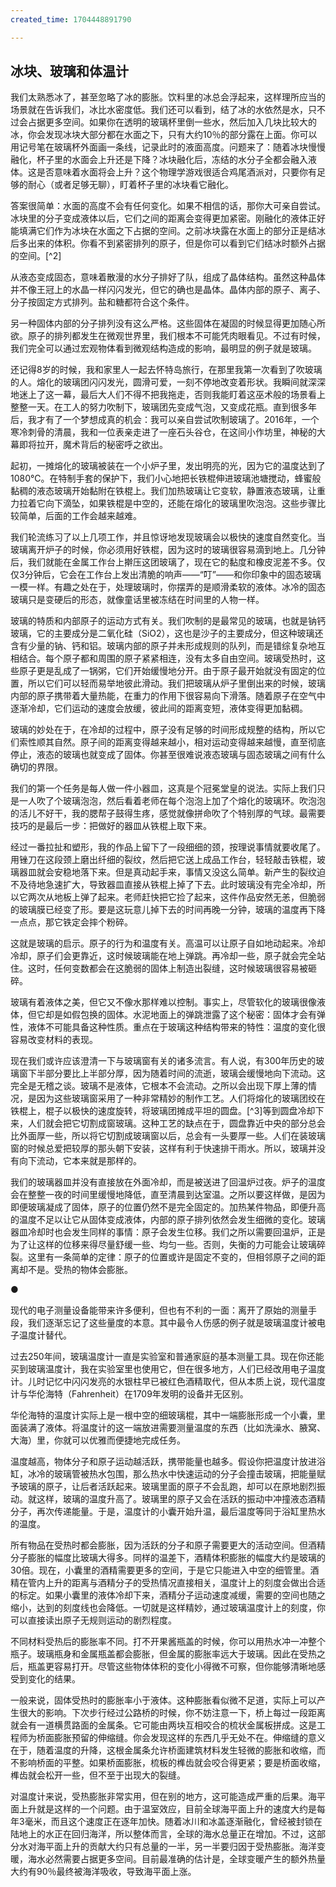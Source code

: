```yaml
---
created_time: 1704448891790

---
```

## 冰块、玻璃和体温计

我们太熟悉冰了，甚至忽略了冰的膨胀。饮料里的冰总会浮起来，这样理所应当的场景就在告诉我们，冰比水密度低。我们还可以看到，结了冰的水依然是水，只不过会占据更多空间。如果你在透明的玻璃杯里倒一些水，然后加入几块比较大的冰，你会发现冰块大部分都在水面之下，只有大约10％的部分露在上面。你可以用记号笔在玻璃杯外面画一条线，记录此时的液面高度。问题来了：随着冰块慢慢融化，杯子里的水面会上升还是下降？冰块融化后，冻结的水分子全都会融入液体。这是否意味着水面将会上升？这个物理学游戏很适合鸡尾酒派对，只要你有足够的耐心（或者足够无聊），盯着杯子里的冰块看它融化。

答案很简单：水面的高度不会有任何变化。如果不相信的话，那你大可亲自尝试。冰块里的分子变成液体以后，它们之间的距离会变得更加紧密。刚融化的液体正好能填满它们作为冰块在水面之下占据的空间。之前冰块露在水面上的部分正是结冰后多出来的体积。你看不到紧密排列的原子，但是你可以看到它们结冰时额外占据的空间。[^2]

从液态变成固态，意味着散漫的水分子排好了队，组成了晶体结构。虽然这种晶体并不像王冠上的水晶一样闪闪发光，但它的确也是晶体。晶体内部的原子、离子、分子按固定方式排列。盐和糖都符合这个条件。

另一种固体内部的分子排列没有这么严格。这些固体在凝固的时候显得更加随心所欲。原子的排列都发生在微观世界里，我们根本不可能凭肉眼看见。不过有时候，我们完全可以通过宏观物体看到微观结构造成的影响，最明显的例子就是玻璃。

还记得8岁的时候，我和家里人一起去怀特岛旅行，在那里我第一次看到了吹玻璃的人。熔化的玻璃团闪闪发光，圆滑可爱，一刻不停地改变着形状。我瞬间就深深地迷上了这一幕，最后大人们不得不把我拖走，否则我能盯着这巫术般的场景看上整整一天。在工人的努力吹制下，玻璃团先变成气泡，又变成花瓶。直到很多年后，我才有了一个梦想成真的机会：我可以亲自尝试吹制玻璃了。2016年，一个寒冷刺骨的清晨，我和一位表亲走进了一座石头谷仓，在这间小作坊里，神秘的大幕即将拉开，魔术背后的秘密呼之欲出。

起初，一摊熔化的玻璃被装在一个小炉子里，发出明亮的光，因为它的温度达到了1080℃。在特制手套的保护下，我们小心地把长铁棍伸进玻璃池塘搅动，蜂蜜般黏稠的液态玻璃开始黏附在铁棍上。我们加热玻璃让它变软，静置液态玻璃，让重力拉着它向下滴坠，如果铁棍是中空的，还能在熔化的玻璃里吹泡泡。这些步骤比较简单，后面的工作会越来越难。

我们轮流练习了以上几项工作，并且惊讶地发现玻璃会以极快的速度自然变化。当玻璃离开炉子的时候，你必须用好铁棍，因为这时的玻璃很容易滴到地上。几分钟后，我们就能在金属工作台上擀压这团玻璃了，现在它的黏度和橡皮泥差不多。仅仅3分钟后，它会在工作台上发出清脆的响声——“叮”——和你印象中的固态玻璃一模一样。有趣之处在于，处理玻璃时，你摆弄的是顺滑柔软的液体。冰冷的固态玻璃只是变硬后的形态，就像童话里被冻结在时间里的人物一样。

玻璃的特质和内部原子的运动方式有关。我们吹制的是最常见的玻璃，也就是钠钙玻璃，它的主要成分是二氧化硅（SiO2），这也是沙子的主要成分，但这种玻璃还含有少量的钠、钙和铝。玻璃内部的原子并未形成规则的队列，而是错综复杂地互相结合。每个原子都和周围的原子紧紧相连，没有太多自由空间。玻璃受热时，这些原子更是乱成了一锅粥，它们开始缓慢地分开。由于原子最开始就没有固定的位置，所以它们可以轻而易举地彼此滑动。我们把玻璃从炉子里倒出来的时候，玻璃内部的原子携带着大量热能，在重力的作用下很容易向下滑落。随着原子在空气中逐渐冷却，它们运动的速度会放缓，彼此间的距离变短，液体变得更加黏稠。

玻璃的妙处在于，在冷却的过程中，原子没有足够的时间形成规整的结构，所以它们索性顺其自然。原子间的距离变得越来越小，相对运动变得越来越慢，直至彻底停止，液态的玻璃也就变成了固体。你甚至很难说液态玻璃与固态玻璃之间有什么确切的界限。

我们的第一个任务是每人做一件小器皿，这真是个冠冕堂皇的说法。实际上我们只是一人吹了个玻璃泡泡，然后看着老师在每个泡泡上加了个熔化的玻璃环。吹泡泡的活儿不好干，我的腮帮子鼓得生疼，感觉就像拼命吹了个特别厚的气球。最需要技巧的是最后一步：把做好的器皿从铁棍上取下来。

经过一番拉扯和塑形，我的作品上留下了一段细细的颈，按理说事情就要收尾了。用锉刀在这段颈上磨出纤细的裂纹，然后把它送上成品工作台，轻轻敲击铁棍，玻璃器皿就会安稳地落下来。但是真动起手来，事情又没这么简单。新产生的裂纹迫不及待地急速扩大，导致器皿直接从铁棍上掉了下去。此时玻璃没有完全冷却，所以它两次从地板上弹了起来。老师赶快把它捡了起来，这件作品安然无恙，但脆弱的玻璃膜已经变了形。要是这玩意儿掉下去的时间再晚一分钟，玻璃的温度再下降一点点，那它铁定会摔个粉碎。

这就是玻璃的启示。原子的行为和温度有关。高温可以让原子自如地动起来。冷却冷却，原子们会更靠近，这时候玻璃能在地上弹跳。再冷却一些，原子就会完全站住。这时，任何变数都会在这脆弱的固体上制造出裂缝，这时候玻璃很容易被砸碎。

玻璃有着液体之美，但它又不像水那样难以控制。事实上，尽管软化的玻璃很像液体，但它却是如假包换的固体。水泥地面上的弹跳泄露了这个秘密：固体才会有弹性，液体不可能具备这种性质。重点在于玻璃这种结构带来的特性：温度的变化很容易改变材料的表现。

现在我们或许应该澄清一下与玻璃窗有关的诸多流言。有人说，有300年历史的玻璃窗下半部分要比上半部分厚，因为随着时间的流逝，玻璃会缓慢地向下流动。这完全是无稽之谈。玻璃不是液体，它根本不会流动。之所以会出现下厚上薄的情况，是因为这些玻璃窗采用了一种非常精妙的制作工艺。人们将熔化的玻璃团绞在铁棍上，棍子以极快的速度旋转，将玻璃团摊成平坦的圆盘。[^3]等到圆盘冷却下来，人们就会把它切割成窗玻璃。这种工艺的缺点在于，圆盘靠近中央的部分总会比外面厚一些，所以将它切割成玻璃窗以后，总会有一头要厚一些。人们在装玻璃窗的时候总爱把较厚的那头朝下安装，这样有利于快速排干雨水。所以，玻璃并没有向下流动，它本来就是那样的。

我们的玻璃器皿并没有直接放在外面冷却，而是被送进了回温炉过夜。炉子的温度会在整整一夜的时间里缓慢地降低，直至清晨到达室温。之所以要这样做，是因为即便玻璃凝成了固体，原子的位置仍然不是完全固定的。加热某件物品，即便升高的温度不足以让它从固体变成液体，内部的原子排列依然会发生细微的变化。玻璃器皿冷却时也会发生同样的事情：原子会发生位移。我们之所以需要回温炉，正是为了让这样的位移来得尽量舒缓一些、均匀一些。否则，失衡的力可能会让玻璃碎裂。这里有一条简单的定律：原子的位置或许是固定不变的，但相邻原子之间的距离却不是。受热的物体会膨胀。

●

现代的电子测量设备能带来许多便利，但也有不利的一面：离开了原始的测量手段，我们逐渐忘记了这些量度的本意。其中最令人伤感的例子就是玻璃温度计被电子温度计替代。

过去250年间，玻璃温度计一直是实验室和普通家庭的基本测量工具。现在你还能买到玻璃温度计，我在实验室里也使用它，但在很多地方，人们已经改用电子温度计。儿时记忆中闪闪发亮的水银柱早已被红色酒精取代，但从本质上说，现代温度计与华伦海特（Fahrenheit）在1709年发明的设备并无区别。

华伦海特的温度计实际上是一根中空的细玻璃棍，其中一端膨胀形成一个小囊，里面装满了液体。将温度计的这一端放进需要测量温度的东西（比如洗澡水、腋窝、大海）里，你就可以优雅而便捷地完成任务。

温度越高，物体分子和原子运动越活跃，携带能量也越多。假设你把温度计放进浴缸，冰冷的玻璃管被热水包围，那么热水中快速运动的分子会撞击玻璃，把能量赋予玻璃的原子，让后者活跃起来。玻璃里面的原子不会乱跑，却可以在原地剧烈振动。就这样，玻璃的温度升高了。玻璃里的原子又会在活跃的振动中冲撞液态酒精分子，再次传递能量。于是，温度计的小囊开始升温，最后温度等同于浴缸里热水的温度。

所有物品在受热时都会膨胀，因为活跃的分子和原子需要更大的活动空间。但酒精分子膨胀的幅度比玻璃大得多。同样的温差下，酒精体积膨胀的幅度大约是玻璃的30倍。现在，小囊里的酒精需要更多的空间，于是它只能进入中空的细管里。酒精在管内上升的距离与酒精分子的受热情况直接相关，温度计上的刻度会做出合适的标定。如果小囊里的液体冷却下来，酒精分子运动速度减缓，需要的空间也随之缩小，达到的刻度线也会降低。一切就是这样精妙，通过玻璃温度计上的刻度，你可以直接读出原子无规则运动的剧烈程度。

不同材料受热后的膨胀率不同。打不开果酱瓶盖的时候，你可以用热水冲一冲整个瓶子。玻璃瓶身和金属瓶盖都会膨胀，但金属的膨胀率远大于玻璃。因此在受热之后，瓶盖更容易打开。尽管这些物体体积的变化小得微不可察，但你能够清晰地感受到变化的结果。

一般来说，固体受热时的膨胀率小于液体。这种膨胀看似微不足道，实际上可以产生很大的影响。下次步行经过公路桥的时候，你不妨注意一下，桥上每过一段距离就会有一道横贯路面的金属条。它可能由两块互相咬合的梳状金属板拼成。这是工程师为桥面膨胀预留的伸缩缝。你会发现这样的东西几乎无处不在。伸缩缝的意义在于，随着温度的升降，这根金属条允许桥面建筑材料发生轻微的膨胀和收缩，而不影响桥面的平整。如果桥面膨胀，梳板的榫齿就会咬合得更紧；要是桥面收缩，榫齿就会松开一些，但不至于出现大的裂缝。

对温度计来说，受热膨胀非常实用，但在别的地方，这可能造成严重的后果。海平面上升就是这样的一个问题。由于温室效应，目前全球海平面上升的速度大约是每年3毫米，而且这个速度正在逐年加快。随着冰川和冰盖逐渐融化，曾经被封锁在陆地上的水正在回归海洋，所以整体而言，全球的海水总量正在增加。不过，这部分水对海平面上升的贡献大约只有总量的一半，另一半要归因于受热膨胀。海洋变暖，海水必然需要占据更多空间。目前最准确的估计是，全球变暖产生的额外热量大约有90％最终被海洋吸收，导致海平面上涨。